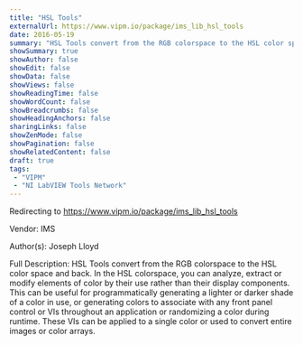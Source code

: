 ```yaml
---
title: "HSL Tools"
externalUrl: https://www.vipm.io/package/ims_lib_hsl_tools
date: 2016-05-19
summary: "HSL Tools convert from the RGB colorspace to the HSL color space and back."
showSummary: true
showAuthor: false
showEdit: false
showData: false
showViews: false
showReadingTime: false
showWordCount: false
showBreadcrumbs: false
showHeadingAnchors: false
sharingLinks: false
showZenMode: false
showPagination: false
showRelatedContent: false
draft: true
tags:
 - "VIPM"
 - "NI LabVIEW Tools Network"
---
```


Redirecting to https://www.vipm.io/package/ims_lib_hsl_tools

Vendor: IMS

Author(s): Joseph Lloyd
 
Full Description:
HSL Tools convert from the RGB colorspace to the HSL color space and back.  In the HSL colorspace, you can  analyze, extract or modify elements of color by their use rather than their display components. This can be useful for programmatically generating a lighter or darker shade of a color in use, or generating colors to associate with any front panel control or VIs throughout an application or randomizing a color during runtime.  These VIs can be applied to a single color or used to convert entire images or color arrays.